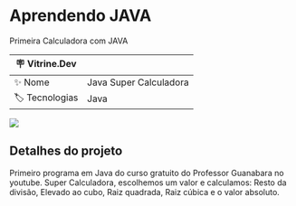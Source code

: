 # Aprendendo JAVA

Primeira Calculadora com JAVA

| :placard: Vitrine.Dev |     |
| -------------  | --- |
| :sparkles: Nome        | Java Super Calculadora
| :label: Tecnologias | Java

<!-- Inserir imagem com a #vitrinedev ao final do link -->
![](https://via.placeholder.com/1200x500.png?text=imagem+lindona+do+meu+projeto#vitrinedev)

## Detalhes do projeto

Primeiro programa em Java do curso gratuito do Professor Guanabara no youtube.
Super Calculadora, escolhemos um valor e calculamos: Resto da divisão, Elevado ao cubo, Raiz quadrada, Raiz cúbica e o valor absoluto.
